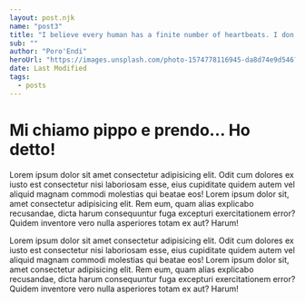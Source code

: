 ```yaml
---
layout: post.njk
name: "post3"
title: "I believe every human has a finite number of heartbeats. I don't intend to waste any of mine."
sub: ""
author: "Poro'Endi"
heroUrl: "https://images.unsplash.com/photo-1574778116945-da8d74e9d546?ixlib=rb-1.2.1&ixid=eyJhcHBfaWQiOjEyMDd9&auto=format&fit=crop&w=1398&q=80"
date: Last Modified
tags:
  - posts
---
```


# Mi chiamo pippo e prendo... Ho detto!

Lorem ipsum dolor sit amet consectetur adipisicing elit. Odit cum
dolores ex iusto est consectetur nisi laboriosam esse, eius cupiditate
quidem autem vel aliquid magnam commodi molestias qui beatae eos!
Lorem ipsum dolor sit, amet consectetur adipisicing elit. Rem eum,
quam alias explicabo recusandae, dicta harum consequuntur fuga
excepturi exercitationem error? Quidem inventore vero nulla asperiores
totam ex aut? Harum!

Lorem ipsum dolor sit amet consectetur adipisicing elit. Odit cum
dolores ex iusto est consectetur nisi laboriosam esse, eius cupiditate
quidem autem vel aliquid magnam commodi molestias qui beatae eos!
Lorem ipsum dolor sit, amet consectetur adipisicing elit. Rem eum,
quam alias explicabo recusandae, dicta harum consequuntur fuga
excepturi exercitationem error? Quidem inventore vero nulla asperiores
totam ex aut? Harum!

